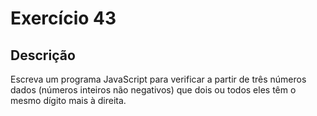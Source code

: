 # Exercício 43

## Descrição

Escreva um programa JavaScript para verificar a partir de três números dados (números inteiros não negativos) que dois ou todos eles têm o mesmo dígito mais à direita.
